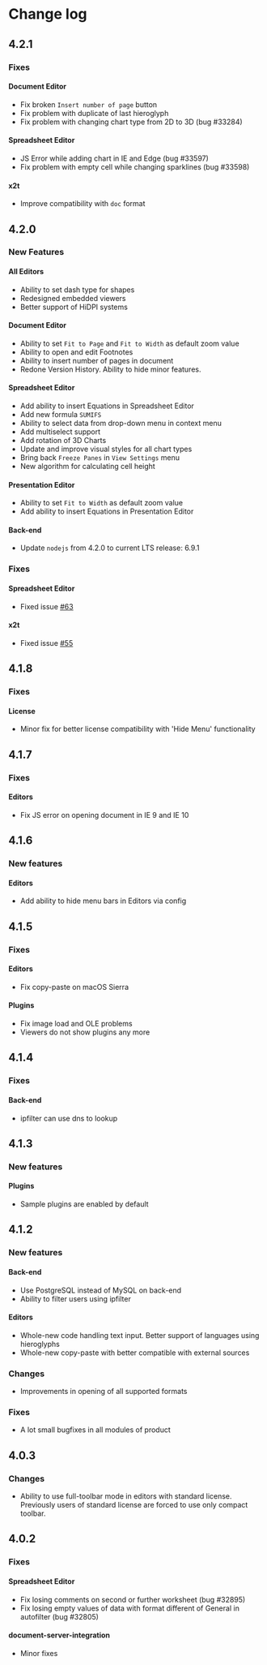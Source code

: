 # Change log

## 4.2.1
### Fixes
#### Document Editor
* Fix broken `Insert number of page` button
* Fix problem with duplicate of last hieroglyph
* Fix problem with changing chart type from 2D to 3D (bug #33284)

#### Spreadsheet Editor
* JS Error while adding chart in IE and Edge (bug #33597)
* Fix problem with empty cell while changing sparklines (bug #33598)

#### x2t
* Improve compatibility with `doc` format

## 4.2.0
### New Features
#### All Editors
* Ability to set dash type for shapes
* Redesigned embedded viewers
* Better support of HiDPI systems

#### Document Editor
* Ability to set `Fit to Page` and `Fit to Width` as default zoom value
* Ability to open and edit Footnotes
* Ability to insert number of pages in document
* Redone Version History. Ability to hide minor features.

#### Spreadsheet Editor
* Add ability to insert Equations in Spreadsheet Editor
* Add new formula `SUMIFS`
* Ability to select data from drop-down menu in context menu
* Add multiselect support
* Add rotation of 3D Charts
* Update and improve visual styles for all chart types
* Bring back `Freeze Panes` in `View Settings` menu
* New algorithm for calculating cell height

#### Presentation Editor
* Ability to set `Fit to Width` as default zoom value
* Add ability to insert Equations in Presentation Editor

#### Back-end
* Update `nodejs` from 4.2.0 to current LTS release: 6.9.1

### Fixes
#### Spreadsheet Editor
* Fixed issue [#63](https://github.com/ONLYOFFICE/DocumentServer/issues/63)

#### x2t
* Fixed issue [#55](https://github.com/ONLYOFFICE/DocumentServer/issues/55)

## 4.1.8
### Fixes
#### License
* Minor fix for better license compatibility with 'Hide Menu' functionality

## 4.1.7
### Fixes
#### Editors
* Fix JS error on opening document in IE 9 and IE 10

## 4.1.6
### New features
#### Editors
* Add ability to hide menu bars in Editors via config

## 4.1.5
### Fixes
#### Editors
* Fix copy-paste on macOS Sierra

#### Plugins
* Fix image load and OLE problems
* Viewers do not show plugins any more

## 4.1.4
### Fixes
#### Back-end
* ipfilter can use dns to lookup

## 4.1.3
### New features
#### Plugins
* Sample plugins are enabled by default

## 4.1.2
### New features
#### Back-end
* Use PostgreSQL instead of MySQL on back-end
* Ability to filter users using ipfilter

#### Editors
* Whole-new code handling text input. Better support of languages using hieroglyphs
* Whole-new copy-paste with better compatible with external sources

### Changes
* Improvements in opening of all supported formats

### Fixes
* A lot small bugfixes in all modules of product

## 4.0.3
### Changes
* Ability to use full-toolbar mode in editors with standard license.<br>
Previously users of standard license are forced to use only compact toolbar.

## 4.0.2
### Fixes
#### Spreadsheet Editor
* Fix losing comments on second or further worksheet (bug #32895)
* Fix losing empty values of data with format different of General in autofilter (bug #32805)

#### document-server-integration
* Minor fixes

